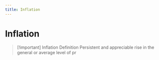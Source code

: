```yaml
---
title: Inflation
---
```


# Inflation

> [!important] Inflation Definition
> Persistent and appreciable rise in the general or average level of pr












